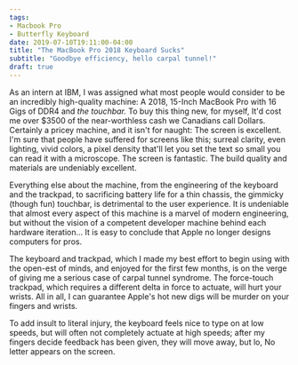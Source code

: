 ```yaml
---
tags:
- Macbook Pro
- Butterfly Keyboard
date: 2019-07-10T19:11:00-04:00
title: "The MacBook Pro 2018 Keyboard Sucks"
subtitle: "Goodbye efficiency, hello carpal tunnel!"
draft: true
---
```


As an intern at IBM, I was assigned what most people would consider to be an incredibly high-quality machine: A 2018, 15-Inch MacBook Pro with 16 Gigs of DDR4 and *the touchbar.* To buy this thing new, for myself, It'd cost me over $3500 of the near-worthless cash we Canadians call Dollars. Certainly a pricey machine, and it isn't for naught: The screen is excellent. I'm sure that people have suffered for screens like this; surreal clarity, even lighting, vivid colors, a pixel density that'll let you set the text so small you can read it with a microscope. The screen is fantastic. The build quality and materials are undeniably excellent.

Everything else about the machine, from the engineering of the keyboard and the trackpad, to sacrificing battery life for a thin chassis, the gimmicky (though fun) touchbar, is detrimental to the user experience. It is undeniable that almost every aspect of this machine is a marvel of modern engineering, but without the vision of a competent developer machine behind each hardware iteration... It is easy to conclude that Apple no longer designs computers for pros.

The keyboard and trackpad, which I made my best effort to begin using with the open-est of minds, and enjoyed for the first few months, is on the verge of giving me a serious case of carpal tunnel syndrome. The force-touch trackpad, which requires a different delta in force to actuate, will hurt your wrists. All in all, I can guarantee Apple's hot new digs will be murder on your fingers and wrists.

To add insult to literal injury, the keyboard feels nice to type on at low speeds, but will often not completely actuate at high speeds; after my fingers decide feedback has been given, they will move away, but lo, No letter appears on the screen.


 
